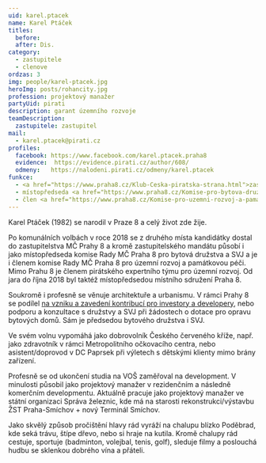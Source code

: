 ```yaml
---
uid: karel.ptacek
name: Karel Ptáček
titles:
  before:
  after: Dis.
category:
  - zastupitele
  - clenove
ordzas: 3
img: people/karel-ptacek.jpg
heroImg: posts/rohancity.jpg
profession: projektový manažer
partyUid: pirati
description: garant územního rozvoje
teamDescription:
  zastupitele: zastupitel
mail:
  - karel.ptacek@pirati.cz
profiles:
  facebook: https://www.facebook.com/karel.ptacek.praha8
  evidence:  https://evidence.pirati.cz/author/608/
  odmeny:   https://nalodeni.pirati.cz/odmeny/karel.ptacek
funkce:
  - <a href="https://www.praha8.cz/Klub-Ceska-piratska-strana.html">zastupitel</a>
  - místopředseda <a href="https://www.praha8.cz/Komise-pro-bytova-druzstva-a-SVJ-2018-2022.html">Komise pro bytová družstva a SVJ</a>
  - člen <a href="https://www.praha8.cz/Komise-pro-uzemni-rozvoj-a-pamatkovou-peci-2018-2022.html">Komise pro územní rozvoj a památkovou péči</a>
---
```



Karel Ptáček (1982) se narodil v Praze 8 a celý život zde žije.

Po komunálních volbách v roce 2018 se z druhého místa kandidátky dostal do zastupitelstva MČ Prahy 8 a kromě zastupitelského mandátu působí i jako místopředseda komise Rady MČ Praha 8 pro bytová družstva a SVJ a je i členem komise Rady MČ Praha 8 pro územní rozvoj a památkovou péči. Mimo Prahu 8 je členem pirátského expertního týmu pro územní rozvoj. Od jara do října 2018 byl taktéž místopředsedou místního sdružení Praha 8.

Soukromě i profesně se věnuje architektuře a urbanismu. V rámci Prahy 8 se podílel [na vzniku a zavedení kontribucí pro investory a developery](https://praha8.pirati.cz/aktuality/developeri-se-budou-nove-podilet-na-rozvoji-nasi-mestske-casti.html), nebo podporu a konzultace s družstvy a SVJ při žádostech o dotace pro opravu bytových domů. Sám je předsedou bytového družstva i SVJ.

Ve svém volnu vypomáhá jako dobrovolník Českého červeného kříže, např. jako zdravotník v rámci Metropolitního očkovacího centra, nebo asistent/doprovod v DC Paprsek při výletech s dětskými klienty mimo brány zařízení.

Profesně se od ukončení studia na VOŠ zaměřoval na development. V minulosti působil jako projektový manažer v rezidenčním a následně komerčním developmentu. Aktuálně pracuje jako projektový manažer ve státní organizaci Správa železnic, kde má na starosti rekonstrukci/výstavbu ŽST Praha-Smíchov + nový Terminál Smíchov.

Jako skvělý způsob pročištění hlavy rád vyráží na chalupu blízko Poděbrad, kde seká trávu, štípe dřevo, nebo si hraje na kutila. Kromě chalupy rád cestuje, sportuje (badminton, volejbal, tenis, golf), sleduje filmy a poslouchá hudbu se sklenkou dobrého vína a přáteli.

